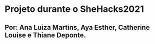 # Projeto durante o SheHacks2021

## Por: Ana Luiza Martins, Aya Esther, Catherine Louise e Thiane Deponte.